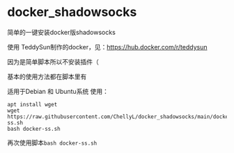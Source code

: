 # docker_shadowsocks
简单的一键安装docker版shadowsocks

使用 TeddySun制作的docker，见：https://hub.docker.com/r/teddysun

因为是简单脚本所以不安装插件（

基本的使用方法都在脚本里有

适用于Debian 和 Ubuntu系统
使用：
```
apt install wget
wget https://raw.githubusercontent.com/ChellyL/docker_shadowsocks/main/docker-ss.sh
bash docker-ss.sh
```
再次使用脚本`bash docker-ss.sh`
